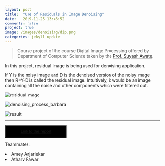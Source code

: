 ```yaml
---
layout: post
title:  "Use of Residuals in Image Denoising"
date:   2019-11-25 13:46:52
comments: false
project: true
image: /images/denoising/dip.png
categories: jekyll update
---
```


<blockquote><p>Course project of the course Digital Image Processing offered by Department of Computer Science taken by the <a href="https://www.cse.iitb.ac.in/~suyash/">Prof. Suyash Awate</a>.</p></blockquote>

In this project, residual image is being used for denoising application.

<!-- <h2>Residual Image</h2> -->

If Y is the noisy image and D is the denoised version of the noisy image then R=Y-D is called the residual image.
Intuitively, it would be an image containing all the noise and other components which were filtered out.

<!-- /images/denoising/denoising_procedure.png -->
![residual image](/images/denoising/residual_image.png)

![denoising_process_barbara](/images/denoising/denoising_process_barbara.png)

![result](/images/denoising/denoising_result.png)

***********
<button style="background-color:black;color:white;width:200px;
height:40px;">[Link to the report](/docs/image_denoising/Use_of_Residuals_in_Image_Denoising.pdf)</button>

Teammates:
<li>Amey Anjarlekar</li>
<li>Atharv Pawar</li>


